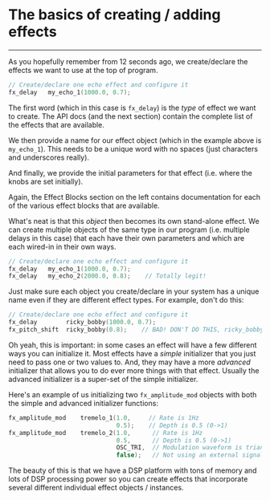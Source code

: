 # The basics of creating / adding effects
------

As you hopefully remember from 12 seconds ago, we create/declare the effects we want to use at the top of program.

``` C
// Create/declare one echo effect and configure it
fx_delay   my_echo_1(1000.0, 0.7);    
```

The first word (which in this case is `fx_delay`) is the *type* of effect we want to create.  The API docs (and the next section) contain the complete list of the effects that are available.

We then provide a name for our effect object (which in the example above is `my_echo_1`).  This needs to be a unique word with no spaces (just characters and underscores really).

And finally, we provide the initial parameters for that effect (i.e. where the knobs are set initially).

Again, the Effect Blocks section on the left contains documentation for each of the various effect blocks that are available.

What's neat is that this *object* then becomes its own stand-alone effect.  We can create multiple objects of the same type in our program (i.e. multiple delays in this case) that each have their own parameters and which are each wired-in in their own ways.
 
``` C
// Create/declare one echo effect and configure it
fx_delay   my_echo_1(1000.0, 0.7);    
fx_delay   my_echo_2(2000.0, 0.8);    // Totally legit!    
```

Just make sure each object you create/declare in your system has a unique name even if they are different effect types.  For example, don't do this:
 
``` C
// Create/declare one echo effect and configure it
fx_delay        ricky_bobby(1000.0, 0.7);    
fx_pitch_shift  ricky_bobby(0.8);    // BAD! DON'T DO THIS, ricky_bobby already exists!   
```

Oh yeah, this is important: in some cases an effect will have a few different ways you can initialize it.  Most effects have a *simple* initializer that you just need to pass one or two values to.  And, they may have a more *advanced* initializer that allows you to do ever more things with that effect. Usually the advanced initializer is a super-set of the simple initializer.

Here's an example of us initializing two `fx_amplitude_mod` objects with both the simple and advanced initializer functions:

``` C
fx_amplitude_mod    tremelo_1(1.0,     // Rate is 1Hz
                              0.5);    // Depth is 0.5 (0->1)
fx_amplitude_mod    tremelo_2(1.0,      // Rate is 1Hz
                              0.5,      // Depth is 0.5 (0->1)
                              OSC_TRI,  // Modulation waveform is triangle instead of sine
                              false);   // Not using an external signal as our modulator                           
```

The beauty of this is that we have a DSP platform with tons of memory and lots of DSP processing power so you can create effects that incorporate several different individual effect objects / instances.

